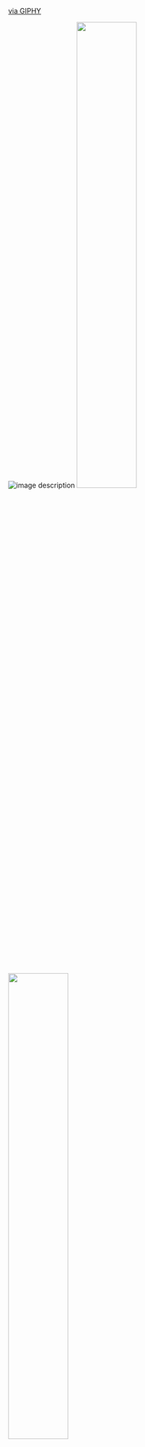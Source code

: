 <iframe src="" width="480" height="226" frameBorder="0" class="giphy-embed" allowFullScreen></iframe><p><a href="https://giphy.com/gifs/dT3PeJRHRUydiNKa8c">via GIPHY</a></p>

![image description](https://media.giphy.com/media/dT3PeJRHRUydiNKa8c/giphy.gif)
<img width=49% src="/readme_assets/homepage.gif">
<img width=49% src="/readme_assets/hoveroverhome.gif">

Express is used to build API .
uuid will generate unique id .
